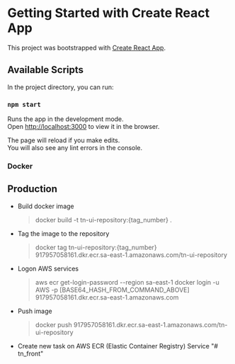 # Getting Started with Create React App

This project was bootstrapped with [Create React App](https://github.com/facebook/create-react-app).

## Available Scripts

In the project directory, you can run:

### `npm start`

Runs the app in the development mode.\
Open [http://localhost:3000](http://localhost:3000) to view it in the browser.

The page will reload if you make edits.\
You will also see any lint errors in the console.


### Docker
## Production 
- Build docker image 
    > docker build -t tn-ui-repository:{tag_number} .

- Tag the image to the repository
    > docker tag tn-ui-repository:{tag_number} 917957058161.dkr.ecr.sa-east-1.amazonaws.com/tn-ui-repository

- Logon AWS services
    > aws ecr get-login-password --region sa-east-1 
    > docker login -u AWS -p [BASE64_HASH_FROM_COMMAND_ABOVE] 917957058161.dkr.ecr.sa-east-1.amazonaws.com

- Push image
    > docker push 917957058161.dkr.ecr.sa-east-1.amazonaws.com/tn-ui-repository

- Create new task on AWS ECR (Elastic Container Registry) Service "# tn_front" 

